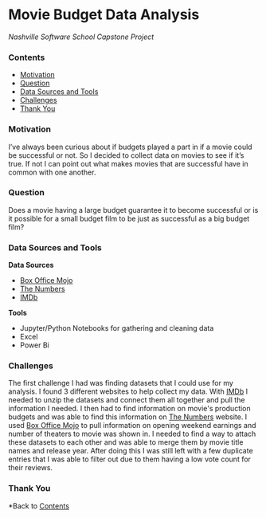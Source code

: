 # Movie Budget Data Analysis
*Nashville Software School Capstone Project*

### **Contents**
- [Motivation](#Motivation)
- [Question](#Question)
- [Data Sources and Tools](#Data-Sources-and-Tools)
- [Challenges](#Challenges)
- [Thank You](#Thank-You)



### **Motivation**
I’ve always been curious about if budgets played a part in if a movie could be successful or not. So I decided to collect data on movies to see if it’s true. If not I can point out what makes movies that are successful have in common with one another.






### **Question**
Does a movie having a large budget guarantee it to become successful or is it possible for a small budget film to be just as successful as a big budget film?








### **Data Sources and Tools**
**Data Sources**
- [Box Office Mojo](https://www.boxofficemojo.com/?ref_=bo_nb_yl_mojologo)
- [The Numbers](https://www.the-numbers.com/)
- [IMDb](https://www.imdb.com/)

**Tools**
- Jupyter/Python Notebooks for gathering and cleaning data
- Excel
- Power Bi






### **Challenges**
The first challenge I had was finding datasets that I could use for my analysis. I found 3 different websites to help collect my data. With [IMDb](https://www.imdb.com/) I needed to unzip the datasets and connect them all together and pull the information I needed. I then had to find information on movie's production budgets and was able to find this information on [The Numbers](https://www.the-numbers.com/) website. I used [Box Office Mojo](https://www.boxofficemojo.com/?ref_=bo_nb_yl_mojologo) to pull information on opening weekend earnings and number of theaters to movie was shown in. I needed to find a way to attach these datasets to each other and was able to merge them by movie title names and release year. After doing this I was still left with a few duplicate entries that I was able to filter out due to them having a low vote count for their reviews.  









### **Thank You**

*Back to [Contents](#Contents)
